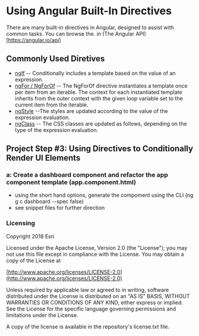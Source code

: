 # Using Angular Built-In Directives
There are many built-in directives in Angular, designed to assist with common tasks.  You can browse the. in (The Angular API)[https://angular.io/api]

## Commonly Used Diretives
* [ngIf](https://angular.io/api/common/NgIf) -- Conditionally includes a template based on the value of an expression.
* [ngFor / NgForOf](https://angular.io/api/common/NgForOf) -- The NgForOf directive instantiates a template once per item from an iterable. The context for each instantiated template inherits from the outer context with the given loop variable set to the current item from the iterable.
* [ngStyle](https://angular.io/api/common/NgStyle) --The styles are updated according to the value of the expression evaluation.
* [ngClass](https://angular.io/api/common/NgClass) -- The CSS classes are updated as follows, depending on the type of the expression evaluation.

## Project Step #3: Using Directives to Conditionally Render UI Elements

### a: Create a dashboard component and refactor the app component template (app.component.html)
* using the short hand options, generate the compoment using the CLI (ng g c dashboard --spec false)
* see snippet files for further direction

### Licensing

Copyright 2018 Esri

Licensed under the Apache License, Version 2.0 (the "License"); you may not use this file except in compliance with the License. You may obtain a copy of the License at

[http://www.apache.org/licenses/LICENSE-2.0](http://www.apache.org/licenses/LICENSE-2.0)

Unless required by applicable law or agreed to in writing, software distributed under the License is distributed on an "AS IS" BASIS, WITHOUT WARRANTIES OR CONDITIONS OF ANY KIND, either express or implied. See the License for the specific language governing permissions and limitations under the License.

A copy of the license is available in the repository's license.txt file.
